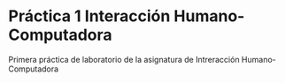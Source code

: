 # Práctica 1 Interacción Humano-Computadora
Primera práctica de laboratorio de la asignatura de Intreracción Humano-Computadora
